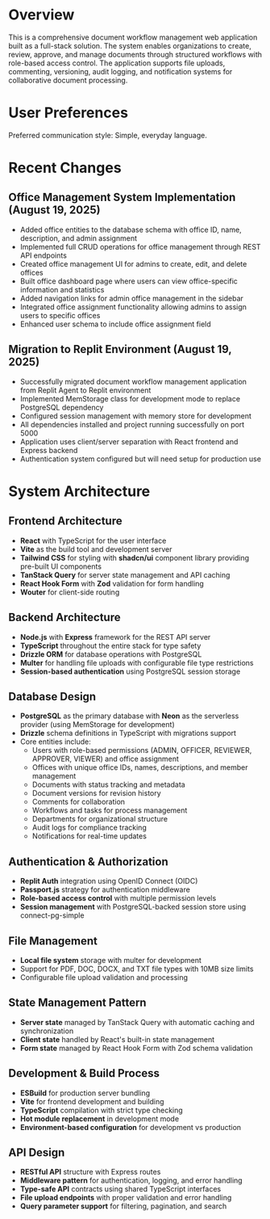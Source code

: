 # Overview

This is a comprehensive document workflow management web application built as a full-stack solution. The system enables organizations to create, review, approve, and manage documents through structured workflows with role-based access control. The application supports file uploads, commenting, versioning, audit logging, and notification systems for collaborative document processing.

# User Preferences

Preferred communication style: Simple, everyday language.

# Recent Changes

## Office Management System Implementation (August 19, 2025)
- Added office entities to the database schema with office ID, name, description, and admin assignment
- Implemented full CRUD operations for office management through REST API endpoints
- Created office management UI for admins to create, edit, and delete offices
- Built office dashboard page where users can view office-specific information and statistics
- Added navigation links for admin office management in the sidebar
- Integrated office assignment functionality allowing admins to assign users to specific offices
- Enhanced user schema to include office assignment field

## Migration to Replit Environment (August 19, 2025)
- Successfully migrated document workflow management application from Replit Agent to Replit environment
- Implemented MemStorage class for development mode to replace PostgreSQL dependency
- Configured session management with memory store for development
- All dependencies installed and project running successfully on port 5000
- Application uses client/server separation with React frontend and Express backend
- Authentication system configured but will need setup for production use

# System Architecture

## Frontend Architecture
- **React** with TypeScript for the user interface
- **Vite** as the build tool and development server
- **Tailwind CSS** for styling with **shadcn/ui** component library providing pre-built UI components
- **TanStack Query** for server state management and API caching
- **React Hook Form** with **Zod** validation for form handling
- **Wouter** for client-side routing

## Backend Architecture
- **Node.js** with **Express** framework for the REST API server
- **TypeScript** throughout the entire stack for type safety
- **Drizzle ORM** for database operations with PostgreSQL
- **Multer** for handling file uploads with configurable file type restrictions
- **Session-based authentication** using PostgreSQL session storage

## Database Design
- **PostgreSQL** as the primary database with **Neon** as the serverless provider (using MemStorage for development)
- **Drizzle** schema definitions in TypeScript with migrations support
- Core entities include:
  - Users with role-based permissions (ADMIN, OFFICER, REVIEWER, APPROVER, VIEWER) and office assignment
  - Offices with unique office IDs, names, descriptions, and member management
  - Documents with status tracking and metadata
  - Document versions for revision history
  - Comments for collaboration
  - Workflows and tasks for process management
  - Departments for organizational structure
  - Audit logs for compliance tracking
  - Notifications for real-time updates

## Authentication & Authorization
- **Replit Auth** integration using OpenID Connect (OIDC)
- **Passport.js** strategy for authentication middleware
- **Role-based access control** with multiple permission levels
- **Session management** with PostgreSQL-backed session store using connect-pg-simple

## File Management
- **Local file system** storage with multer for development
- Support for PDF, DOC, DOCX, and TXT file types with 10MB size limits
- Configurable file upload validation and processing

## State Management Pattern
- **Server state** managed by TanStack Query with automatic caching and synchronization
- **Client state** handled by React's built-in state management
- **Form state** managed by React Hook Form with Zod schema validation

## Development & Build Process
- **ESBuild** for production server bundling
- **Vite** for frontend development and building
- **TypeScript** compilation with strict type checking
- **Hot module replacement** in development mode
- **Environment-based configuration** for development vs production

## API Design
- **RESTful API** structure with Express routes
- **Middleware pattern** for authentication, logging, and error handling
- **Type-safe API** contracts using shared TypeScript interfaces
- **File upload endpoints** with proper validation and error handling
- **Query parameter support** for filtering, pagination, and search